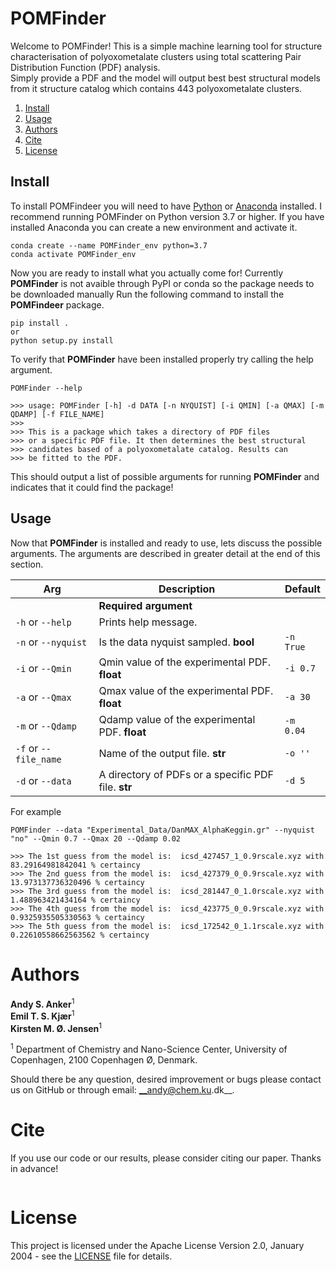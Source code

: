 # POMFinder
Welcome to POMFinder!
This is a simple machine learning tool for structure characterisation of polyoxometalate clusters using total scattering Pair 
Distribution Function (PDF) analysis.  
Simply provide a PDF and the model will output best best structural models from it structure catalog which contains 443 polyoxometalate clusters. 

1. [Install](#install)
2. [Usage](#usage)
3. [Authors](#authors)
4. [Cite](#cite)
5. [License](#license)


## Install
To install POMFindeer you will need to have [Python](https://www.python.org/downloads/) or 
[Anaconda](https://www.anaconda.com/products/individual) installed. I recommend running POMFinder on Python version
3.7 or higher. If you have installed Anaconda you can create a new environment and activate it. 
```
conda create --name POMFinder_env python=3.7
conda activate POMFinder_env
```
Now you are ready to install what you actually come for! Currently __POMFinder__ is not avaible through PyPI or conda so the
package needs to be downloaded manually
Run the following command to install the __POMFindeer__ package.  
```
pip install .
or
python setup.py install
```

To verify that __POMFinder__ have been installed properly try calling the help argument.
```
POMFinder --help

>>> usage: POMFinder [-h] -d DATA [-n NYQUIST] [-i QMIN] [-a QMAX] [-m QDAMP] [-f FILE_NAME]       
>>> 
>>> This is a package which takes a directory of PDF files 
>>> or a specific PDF file. It then determines the best structural 
>>> candidates based of a polyoxometalate catalog. Results can
>>> be fitted to the PDF. 
```  
This should output a list of possible arguments for running __POMFinder__ and indicates that it could find the package! 

## Usage
Now that __POMFinder__ is installed and ready to use, lets discuss the possible arguments. The arguments are described in 
greater detail at the end of this section.

| Arg | Description | Default |  
| --- | --- |  --- |  
|  | __Required argument__ | | 
| `-h` or `--help` | Prints help message. |    
| `-n` or `--nyquist` | Is the data nyquist sampled. __bool__ | `-n True`
| `-i` or `--Qmin` | Qmin value of the experimental PDF. __float__ | `-i 0.7` 
| `-a` or `--Qmax` | Qmax value of the experimental PDF. __float__ | `-a 30` 
| `-m` or `--Qdamp` | Qdamp value of the experimental PDF. __float__ | `-m 0.04`
| `-f` or `--file_name` | Name of the output file. __str__ | `-o ''` 
| `-d` or `--data` | A directory of PDFs or a specific PDF file. __str__ | `-d 5` 

For example
```  
POMFinder --data "Experimental_Data/DanMAX_AlphaKeggin.gr" --nyquist "no" --Qmin 0.7 --Qmax 20 --Qdamp 0.02

>>> The 1st guess from the model is:  icsd_427457_1_0.9rscale.xyz with  83.29164981842041 % certaincy
>>> The 2nd guess from the model is:  icsd_427379_0_0.9rscale.xyz with  13.973137736320496 % certaincy
>>> The 3rd guess from the model is:  icsd_281447_0_1.0rscale.xyz with  1.488963421434164 % certaincy
>>> The 4th guess from the model is:  icsd_423775_0_0.9rscale.xyz with  0.9325935505330563 % certaincy
>>> The 5th guess from the model is:  icsd_172542_0_1.1rscale.xyz with  0.22610558662563562 % certaincy

```  
# Authors
__Andy S. Anker__<sup>1</sup>   
__Emil T. S. Kjær__<sup>1</sup>  
__Kirsten M. Ø. Jensen__<sup>1</sup>    
 
<sup>1</sup> Department of Chemistry and Nano-Science Center, University of Copenhagen, 2100 Copenhagen Ø, Denmark.   

Should there be any question, desired improvement or bugs please contact us on GitHub or 
through email: __andy@chem.ku.dk__.

# Cite
If you use our code or our results, please consider citing our paper. Thanks in advance!
```
```

# License
This project is licensed under the Apache License Version 2.0, January 2004 - see the [LICENSE](LICENSE) file for details.
